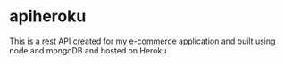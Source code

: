 # apiheroku
This is a rest API created for my e-commerce application and built using node and mongoDB and hosted on Heroku
